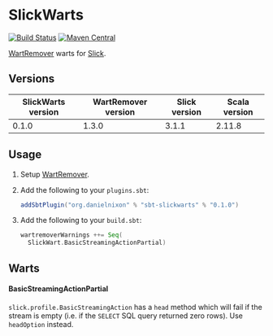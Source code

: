 # SlickWarts

[![Build Status](https://travis-ci.org/danielnixon/slickwarts.svg?branch=master)](https://travis-ci.org/danielnixon/slickwarts)
[![Maven Central](https://maven-badges.herokuapp.com/maven-central/org.danielnixon/slickwarts_2.11/badge.svg)](https://maven-badges.herokuapp.com/maven-central/org.danielnixon/slickwarts_2.11)

[WartRemover](https://github.com/wartremover/wartremover) warts for [Slick](http://slick.typesafe.com/).

## Versions

| SlickWarts version | WartRemover version | Slick version | Scala version |
|--------------------|---------------------|---------------|---------------|
| 0.1.0              | 1.3.0               | 3.1.1         | 2.11.8        |

## Usage

1. Setup [WartRemover](https://github.com/wartremover/wartremover).
2. Add the following to your `plugins.sbt`:

    ```scala
    addSbtPlugin("org.danielnixon" % "sbt-slickwarts" % "0.1.0")
    ```

3. Add the following to your `build.sbt`:
    ```scala
    wartremoverWarnings ++= Seq(
      SlickWart.BasicStreamingActionPartial)
    ```

## Warts

#### BasicStreamingActionPartial

`slick.profile.BasicStreamingAction` has a `head` method which will fail if the stream is empty (i.e. if the `SELECT` SQL query returned zero rows). Use `headOption` instead.
